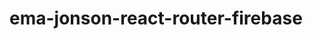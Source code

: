 # ema-jonson-react-router-firebase

<!-- Security scan triggered at 2025-09-01 22:31:56 -->

<!-- Security scan triggered at 2025-09-07 01:42:22 -->

<!-- Security scan triggered at 2025-09-09 05:20:25 -->